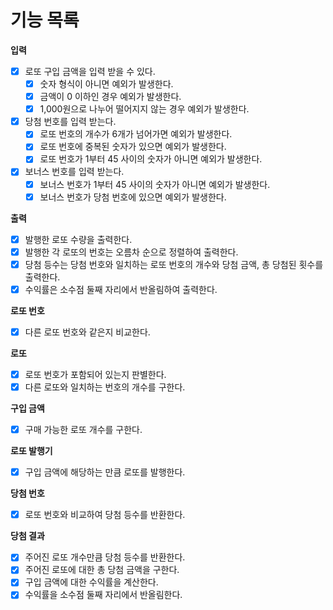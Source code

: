 # 기능 목록

**입력**

- [X] 로또 구입 금액을 입력 받을 수 있다.
  - [X] 숫자 형식이 아니면 예외가 발생한다.
  - [X] 금액이 0 이하인 경우 예외가 발생한다.
  - [X] 1,000원으로 나누어 떨어지지 않는 경우 예외가 발생한다.
- [X] 당첨 번호를 입력 받는다.
  - [X] 로또 번호의 개수가 6개가 넘어가면 예외가 발생한다.
  - [X] 로또 번호에 중복된 숫자가 있으면 예외가 발생한다.
  - [X] 로또 번호가 1부터 45 사이의 숫자가 아니면 예외가 발생한다.
- [X] 보너스 번호를 입력 받는다.
  - [X] 보너스 번호가 1부터 45 사이의 숫자가 아니면 예외가 발생한다.
  - [X] 보너스 번호가 당첨 번호에 있으면 예외가 발생한다.

**출력**

- [X] 발행한 로또 수량을 출력한다.
- [X] 발행한 각 로또의 번호는 오름차 순으로 정렬하여 출력한다.
- [X] 당첨 등수는 당첨 번호와 일치하는 로또 번호의 개수와 당첨 금액, 총 당첨된 횟수를 출력한다.
- [X] 수익률은 소수점 둘째 자리에서 반올림하여 출력한다.

**로또 번호**
- [X] 다른 로또 번호와 같은지 비교한다.

**로또**
- [X] 로또 번호가 포함되어 있는지 판별한다.
- [X] 다른 로또와 일치하는 번호의 개수를 구한다.

**구입 금액**
- [X] 구매 가능한 로또 개수를 구한다.

**로또 발행기**
- [X] 구입 금액에 해당하는 만큼 로또를 발행한다.

**당첨 번호**
- [X] 로또 번호와 비교하여 당첨 등수를 반환한다.

**당첨 결과**
- [X] 주어진 로또 개수만큼 당첨 등수를 반환한다.
- [X] 주어진 로또에 대한 총 당첨 금액을 구한다.
- [X] 구입 금액에 대한 수익률을 계산한다.
- [X] 수익률을 소수점 둘째 자리에서 반올림한다.
